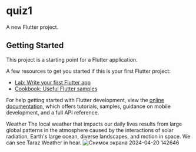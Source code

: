 # quiz1

A new Flutter project.

## Getting Started

This project is a starting point for a Flutter application.

A few resources to get you started if this is your first Flutter project:

- [Lab: Write your first Flutter app](https://docs.flutter.dev/get-started/codelab)
- [Cookbook: Useful Flutter samples](https://docs.flutter.dev/cookbook)

For help getting started with Flutter development, view the
[online documentation](https://docs.flutter.dev/), which offers tutorials,
samples, guidance on mobile development, and a full API reference.



Weather The local weather that impacts our daily lives results from large global patterns in the atmosphere caused by the interactions of solar radiation, Earth's large ocean, diverse landscapes, and motion in space.
We can see Taraz Weather in hear.
![Снимок экрана 2024-04-20 142646](https://github.com/MadinaEleubaeva/flutter_quiz1/assets/144671319/1b39588d-718d-4f41-afac-b97666a1351f)
